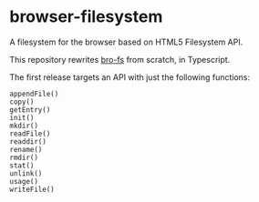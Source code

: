 # browser-filesystem

A filesystem for the browser based on HTML5 Filesystem API.

This repository rewrites [bro-fs](https://github.com/vitalets/bro-fs)
from scratch, in Typescript.

The first release targets an API with just the following functions:

```
appendFile()
copy()
getEntry()
init()
mkdir()
readFile()
readdir()
rename()
rmdir()
stat()
unlink()
usage()
writeFile()
```
